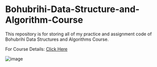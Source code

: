 # Bohubrihi-Data-Structure-and-Algorithm-Course
This repository is for storing all of my practice and assignment code of Bohubrihi Data Structures and Algorithms Course.

For Course Details: 
[Click Here](https://bohubrihi.com/course-pages/data-structures-and-algorithms/)

![image](https://user-images.githubusercontent.com/68526199/140526277-e9ea54ce-06ff-4727-88ac-b96a9d0219c3.jpg)
